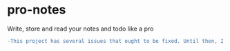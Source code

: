 # pro-notes
Write, store and read your notes and todo like a pro

```diff
-This project has several issues that ought to be fixed. Until then, I'd advice you not to clone it.
```
